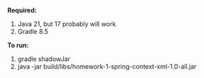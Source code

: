 **Required:**
1. Java 21, but 17 probably will work
2. Gradle 8.5

**To run:**
1. gradle shadowJar
2. java -jar build/libs/homework-1-spring-context-xml-1.0-all.jar